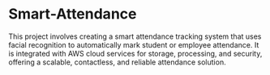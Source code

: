 # Smart-Attendance
This project involves creating a smart attendance tracking system that uses facial recognition to automatically mark student or employee attendance. It is integrated with AWS cloud services for storage, processing, and security, offering a scalable, contactless, and reliable attendance solution.
